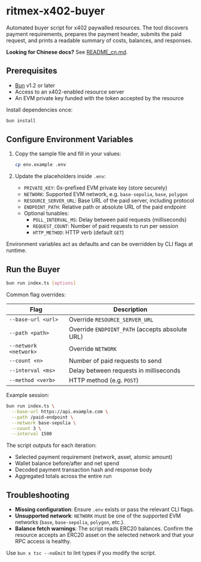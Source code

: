 # ritmex-x402-buyer

Automated buyer script for x402 paywalled resources. The tool discovers payment requirements, prepares the payment header, submits the paid request, and prints a readable summary of costs, balances, and responses.

**Looking for Chinese docs?** See [README_cn.md](README_cn.md).

## Prerequisites

- [Bun](https://bun.com) v1.2 or later
- Access to an x402-enabled resource server
- An EVM private key funded with the token accepted by the resource

Install dependencies once:

```bash
bun install
```

## Configure Environment Variables

1. Copy the sample file and fill in your values:

   ```bash
   cp env.example .env
   ```

2. Update the placeholders inside `.env`:

   - `PRIVATE_KEY`: 0x-prefixed EVM private key (store securely)
   - `NETWORK`: Supported EVM network, e.g. `base-sepolia`, `base`, `polygon`
   - `RESOURCE_SERVER_URL`: Base URL of the paid server, including protocol
   - `ENDPOINT_PATH`: Relative path or absolute URL of the paid endpoint
   - Optional tunables:
     - `POLL_INTERVAL_MS`: Delay between paid requests (milliseconds)
     - `REQUEST_COUNT`: Number of paid requests to run per session
     - `HTTP_METHOD`: HTTP verb (default `GET`)

Environment variables act as defaults and can be overridden by CLI flags at runtime.

## Run the Buyer

```bash
bun run index.ts [options]
```

Common flag overrides:

| Flag | Description |
| --- | --- |
| `--base-url <url>` | Override `RESOURCE_SERVER_URL` |
| `--path <path>` | Override `ENDPOINT_PATH` (accepts absolute URL) |
| `--network <network>` | Override `NETWORK` |
| `--count <n>` | Number of paid requests to send |
| `--interval <ms>` | Delay between requests in milliseconds |
| `--method <verb>` | HTTP method (e.g. `POST`) |

Example session:

```bash
bun run index.ts \
  --base-url https://api.example.com \
  --path /paid-endpoint \
  --network base-sepolia \
  --count 3 \
  --interval 1500
```

The script outputs for each iteration:

- Selected payment requirement (network, asset, atomic amount)
- Wallet balance before/after and net spend
- Decoded payment transaction hash and response body
- Aggregated totals across the entire run

## Troubleshooting

- **Missing configuration**: Ensure `.env` exists or pass the relevant CLI flags.
- **Unsupported network**: `NETWORK` must be one of the supported EVM networks (`base`, `base-sepolia`, `polygon`, etc.).
- **Balance fetch warnings**: The script reads ERC20 balances. Confirm the resource accepts an ERC20 asset on the selected network and that your RPC access is healthy.

Use `bun x tsc --noEmit` to lint types if you modify the script.
